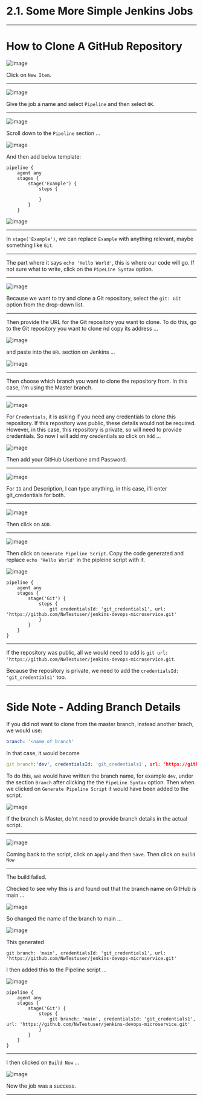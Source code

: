 # 2.1. Some More Simple Jenkins Jobs

---

# How to Clone A GitHub Repository

![image](https://user-images.githubusercontent.com/107522496/215752540-281090c7-f6e6-447d-b9e7-378f9c155815.png)

Click on `New Item`.

---

![image](https://user-images.githubusercontent.com/107522496/215753340-c354dfb1-41be-4f85-ab9a-e2622b5685da.png)

Give the job a name and select `Pipeline` and then select `OK`.

---

![image](https://user-images.githubusercontent.com/107522496/215753534-102eb1db-9fab-4794-b8d7-436c5c207ee4.png)

Scroll down to the `Pipeline` section ...

![image](https://user-images.githubusercontent.com/107522496/215753888-96c0a854-fd40-422b-bdb4-1760e6e45594.png)

And then add below template: 

```
pipeline {
    agent any
    stages {
        stage('Example') {
            steps {
                
            }
        }
    }
```

![image](https://user-images.githubusercontent.com/107522496/215754398-813ee775-07b9-45b9-ae63-2b97b4de705d.png)

---

In `stage('Example')`, we can replace `Example` with anything relevant, maybe something like `Git`.

---

The part where it says `echo 'Hello World'`, this is where our code will go. If not sure what to write, click on the `PipeLine Syntax` option.

---

![image](https://user-images.githubusercontent.com/107522496/215755439-32ccb695-80a4-424e-a74a-e85c3b401a92.png)

Because we want to try and clone a Git repository, select the `git: Git` option from the drop-down list. 

---

Then provide the URL for the Git repository you want to clone. To do this, go to the Git repository you want to clone nd copy its address ...

![image](https://user-images.githubusercontent.com/107522496/215755935-6c6fc4c8-e7d9-4bf2-a1c6-fca120a4232a.png)

and paste into the `URL` section on Jenkins ...

![image](https://user-images.githubusercontent.com/107522496/215756125-37d64d63-5ced-46ea-8eee-9fa7e96ce316.png)

---

Then choose which branch you want to clone the repository from. In this case, I'm using the Master branch.

---

![image](https://user-images.githubusercontent.com/107522496/215756849-652a3457-eda2-4092-a646-346647430686.png)

For `Credentials`, it is asking if you need any credentials to clone this repository. If this repository was public, these details would not be required. However, in this case, this repository is private, so will need to provide credentials. So now I will add my credentials so click on `Add` ...

![image](https://user-images.githubusercontent.com/107522496/215757949-6dd9278e-b0b5-436b-a1b9-4dcf962fa91f.png)

Then add your GitHub Userbane amd Password. 

---

![image](https://user-images.githubusercontent.com/107522496/215758120-69d9a6bc-2101-488a-9a52-3e9d52043fb3.png)

For `ID` and Description, I can type anything, in this case, i'll enter git_credentials for both.

---

![image](https://user-images.githubusercontent.com/107522496/215764528-51d0800b-bc50-4e53-846a-cc7f95980d5f.png)

Then click on `ADD`.

---

![image](https://user-images.githubusercontent.com/107522496/215764743-58f46012-e6cc-41e3-88b0-881a217d4f28.png)

Then click on `Generate Pipeline Script`. Copy the code generated and replace `echo 'Hello World'` in the pipleine script with it.  

![image](https://user-images.githubusercontent.com/107522496/215759795-47ebd539-5e69-404c-846e-bffe9a88bea6.png)

```
pipeline {
    agent any
    stages {
        stage('Git') {
            steps {
                git credentialsId: 'git_credentials1', url: 'https://github.com/NwTestuser/jenkins-devops-microservice.git'
            }
        }
    }
}
```

---

If the repository was public, all we would need to add is `git url: 'https://github.com/NwTestuser/jenkins-devops-microservice.git`.

Because the repository is private, we need to add the `credentialsId: 'git_credentials1'` too.

---

# Side Note - Adding Branch Details 

If you did not want to clone from the master branch, instead another brach, we would use:

```yaml
branch: '<name_of_branch'
```

In that case, it would become 

```yaml
git branch:'dev', credentialsId: 'git_credentials1', url: 'https://github.com/NwTestuser/jenkins-devops-microservice.git', 
```

To do this, we would have written the branch name, for example `dev`, under the section `Branch` after clicking the the `PipeLine Syntax` option. Then when we clicked on `Generate Pipeline Script` it would have been added to the script. 

![image](https://user-images.githubusercontent.com/107522496/215761981-e4a310f3-f8f2-4e0b-976d-dee2ce2904f0.png)


If the branch is Master, do'nt need to provide branch details in the actual script.

---
 
![image](https://user-images.githubusercontent.com/107522496/215762550-0e58fc50-d001-4eee-a211-d8d002ed8836.png)

Coming back to the script, click on `Apply` and then `Save`. Then click on `Build Now` 

--- 

The build failed.

Checked to see why this is and found out that the branch name on GitHub is main ...

![image](https://user-images.githubusercontent.com/107522496/215766322-ac2d3099-2d47-424a-9768-6915e1c1d5f5.png)

So changed the name of the branch to main ... 

![image](https://user-images.githubusercontent.com/107522496/215766488-05ee2b3f-7284-4745-861b-0efbef9203e5.png)

This generated 

```
git branch: 'main', credentialsId: 'git_credentials1', url: 'https://github.com/NwTestuser/jenkins-devops-microservice.git'
```
I then added this to the Pipeline script ...

![image](https://user-images.githubusercontent.com/107522496/215766718-c9fba6f6-2597-4dd7-85de-baf03656c258.png)

```
pipeline {
    agent any
    stages {
        stage('Git') {
            steps {
                git branch: 'main', credentialsId: 'git_credentials1', url: 'https://github.com/NwTestuser/jenkins-devops-microservice.git'
            }
        }
    }
}
```

---

I then clicked on `Build Now` ...

![image](https://user-images.githubusercontent.com/107522496/215767001-72fbfe40-4ff5-40b4-9b0d-02fd10fe5bc4.png)

Now the job was a success.

---




































